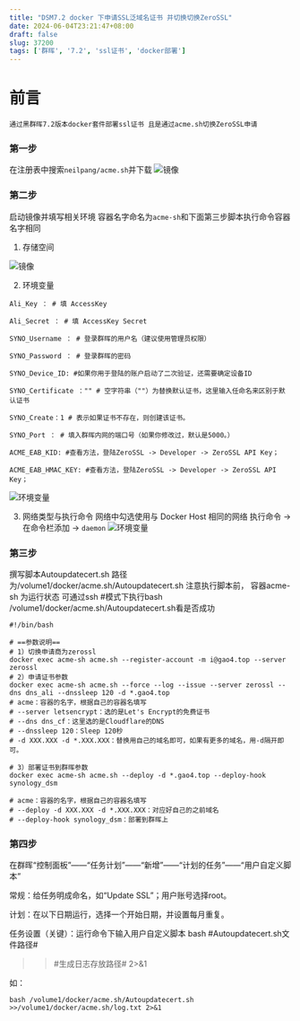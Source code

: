 ```yaml
---
title: "DSM7.2 docker 下申请SSL泛域名证书 并切换切换ZeroSSL"
date: 2024-06-04T23:21:47+08:00
draft: false
slug: 37200
tags: ['群晖', '7.2', 'ssl证书', 'docker部署']
---
```

# 前言
    通过黑群晖7.2版本docker套件部署ssl证书 且是通过acme.sh切换ZeroSSL申请
### 第一步
在注册表中搜索```neilpang/acme.sh```并下载
![镜像](https://gao4.top/wp-content/uploads/2024/heiqunhui7.2ssl/Snipaste_2024-06-04_23-28-10.png)

### 第二步
启动镜像并填写相关环境
容器名字命名为```acme-sh```和下面第三步脚本执行命令容器名字相同

1. 存储空间


![镜像](https://gao4.top/wp-content/uploads/2024/heiqunhui7.2ssl/Snipaste_2024-06-04_23-31-49.png)


2. 环境变量

```
Ali_Key ： # 填 AccessKey

Ali_Secret ： # 填 AccessKey Secret

SYNO_Username ： # 登录群晖的用户名（建议使用管理员权限）

SYNO_Password ： # 登录群晖的密码

SYNO_Device_ID: #如果你用于登陆的账户启动了二次验证，还需要确定设备ID

SYNO_Certificate ："" # 空字符串（""）为替换默认证书，这里输入任命名来区别于默认证书

SYNO_Create：1 # 表示如果证书不存在，则创建该证书。

SYNO_Port ： # 填入群晖内网的端口号（如果你修改过，默认是5000。）

ACME_EAB_KID: #查看方法，登陆ZeroSSL -> Developer -> ZeroSSL API Key；

ACME_EAB_HMAC_KEY: #查看方法，登陆ZeroSSL -> Developer -> ZeroSSL API Key；
```
![环境变量](https://gao4.top/wp-content/uploads/2024/heiqunhui7.2ssl/Snipaste_2024-06-04_23-41-32.png)

3. 网络类型与执行命令
 网络中勾选使用与 Docker Host 相同的网络
执行命令 -> 在命令栏添加 -> ```daemon```
![环境变量](https://gao4.top/wp-content/uploads/2024/heiqunhui7.2ssl/Snipaste_2024-06-04_23-42-42.png)

### 第三步
撰写脚本Autoupdatecert.sh
路径为/volume1/docker/acme.sh/Autoupdatecert.sh
注意执行脚本前， 容器acme-sh 为运行状态
可通过ssh #模式下执行bash /volume1/docker/acme.sh/Autoupdatecert.sh看是否成功

```
#!/bin/bash

# ==参数说明==
# 1）切换申请商为zerossl
docker exec acme-sh acme.sh --register-account -m i@gao4.top --server zerossl
# 2）申请证书参数
docker exec acme-sh acme.sh --force --log --issue --server zerossl --dns dns_ali --dnssleep 120 -d *.gao4.top
# acme：容器的名字，根据自己的容器名填写
# --server letsencrypt：选的是Let's Encrypt的免费证书
# --dns dns_cf：这里选的是Cloudflare的DNS
# --dnssleep 120：Sleep 120秒
# -d XXX.XXX -d *.XXX.XXX：替换用自己的域名即可，如果有更多的域名，用-d隔开即可。

# 3）部署证书到群晖参数
docker exec acme-sh acme.sh --deploy -d *.gao4.top --deploy-hook synology_dsm

# acme：容器的名字，根据自己的容器名填写
# --deploy -d XXX.XXX -d *.XXX.XXX：对应好自己的之前域名
# --deploy-hook synology_dsm：部署到群晖上
```
### 第四步
在群晖“控制面板”——“任务计划”——“新增”——“计划的任务”——“用户自定义脚本”

常规：给任务明成命名，如“Update SSL”；用户账号选择root。

计划：在以下日期运行，选择一个开始日期，并设置每月重复。

任务设置（关键）：运行命令下输入用户自定义脚本
bash #Autoupdatecert.sh文件路径#
>>#生成日志存放路径# 2>&1

如：

```
bash /volume1/docker/acme.sh/Autoupdatecert.sh >>/volume1/docker/acme.sh/log.txt 2>&1

```